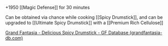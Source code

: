 +1950 [[Magic Defense]] for 30 minutes

Can be obtained via chance while cooking [[Spicy Drumstick]], and can be upgraded to  [[Ultimate Spicy Drumstick]] with a [[Premium Rich Cellulose]]

[Grand Fantasia - Delicious Spicy Drumstick - GF Database (grandfantasia-db.com)](https://grandfantasia-db.com/en/items/11985--delicious-spicy-drumstick)
